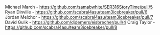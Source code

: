 Michael March - https://github.com/samabwhite/SER316StoryTime/pull/5
Ryan Dinville - https://github.com/scabral4asu/team3icebreaker/pull/6
Jordan Melchor - https://github.com/scabral4asu/team3icebreaker/pull/7
David Gulik - https://github.com/djdemers/eisbrecher/pull/4
Craig Taylor - https://github.com/scabral4asu/team3icebreaker/pull/8
